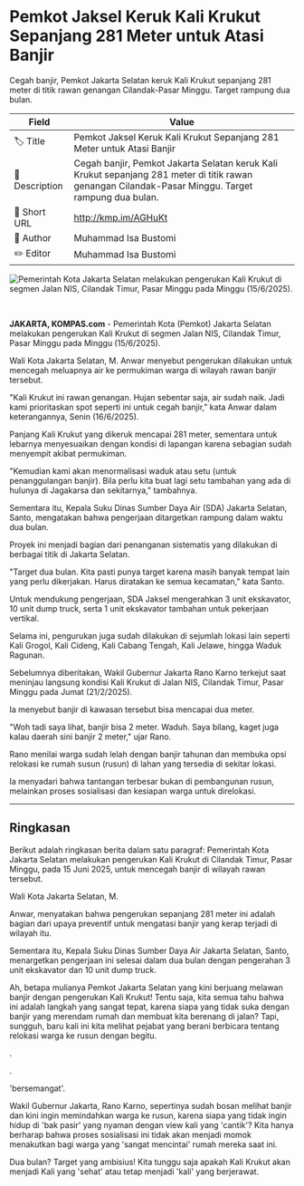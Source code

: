 # Pemkot Jaksel Keruk Kali Krukut Sepanjang 281 Meter untuk Atasi Banjir

Cegah banjir, Pemkot Jakarta Selatan keruk Kali Krukut sepanjang 281 meter di titik rawan genangan Cilandak-Pasar Minggu. Target rampung dua bulan.

| Field         | Value                                                       |
|---------------|-------------------------------------------------------------|
| 🏷️ Title       | Pemkot Jaksel Keruk Kali Krukut Sepanjang 281 Meter untuk Atasi Banjir |
| 📝 Description | Cegah banjir, Pemkot Jakarta Selatan keruk Kali Krukut sepanjang 281 meter di titik rawan genangan Cilandak-Pasar Minggu. Target rampung dua bulan. |
| 🔗 Short URL   | http://kmp.im/AGHuKt |
| 👤 Author      | Muhammad Isa Bustomi |
| ✏️ Editor      | Muhammad Isa Bustomi |

![Pemerintah Kota Jakarta Selatan melakukan pengerukan Kali Krukut di segmen Jalan NIS, Cilandak Timur, Pasar Minggu pada Minggu (15/6/2025). ](https://asset.kompas.com/crops/2OGEfum1gr1b7V9DCJpNUVzzIBU=/0x0:0x0/750x500/data/photo/2025/06/16/684f68878fefb.jpeg)

 

**JAKARTA, KOMPAS.com** - Pemerintah Kota (Pemkot) Jakarta Selatan melakukan pengerukan Kali Krukut di segmen Jalan NIS, Cilandak Timur, Pasar Minggu pada Minggu (15/6/2025).

Wali Kota Jakarta Selatan, M. Anwar menyebut pengerukan dilakukan untuk mencegah meluapnya air ke permukiman warga di wilayah rawan banjir tersebut.

"Kali Krukut ini rawan genangan. Hujan sebentar saja, air sudah naik. Jadi kami prioritaskan spot seperti ini untuk cegah banjir," kata Anwar dalam keterangannya, Senin (16/6/2025).

Panjang Kali Krukut yang dikeruk mencapai 281 meter, sementara untuk lebarnya menyesuaikan dengan kondisi di lapangan karena sebagian sudah menyempit akibat permukiman.

"Kemudian kami akan menormalisasi waduk atau setu (untuk penanggulangan banjir). Bila perlu kita buat lagi setu tambahan yang ada di hulunya di Jagakarsa dan sekitarnya," tambahnya.

Sementara itu, Kepala Suku Dinas Sumber Daya Air (SDA) Jakarta Selatan, Santo, mengatakan bahwa pengerjaan ditargetkan rampung dalam waktu dua bulan.

Proyek ini menjadi bagian dari penanganan sistematis yang dilakukan di berbagai titik di Jakarta Selatan.

"Target dua bulan. Kita pasti punya target karena masih banyak tempat lain yang perlu dikerjakan. Harus diratakan ke semua kecamatan," kata Santo.

Untuk mendukung pengerjaan, SDA Jaksel mengerahkan 3 unit ekskavator, 10 unit dump truck, serta 1 unit ekskavator tambahan untuk pekerjaan vertikal.

Selama ini, pengurukan juga sudah dilakukan di sejumlah lokasi lain seperti Kali Grogol, Kali Cideng, Kali Cabang Tengah, Kali Jelawe, hingga Waduk Ragunan.

Sebelumnya diberitakan, Wakil Gubernur Jakarta Rano Karno terkejut saat meninjau langsung kondisi Kali Krukut di Jalan NIS, Cilandak Timur, Pasar Minggu pada Jumat (21/2/2025).

Ia menyebut banjir di kawasan tersebut bisa mencapai dua meter.

"Woh tadi saya lihat, banjir bisa 2 meter. Waduh. Saya bilang, kaget juga kalau daerah sini banjir 2 meter," ujar Rano.

Rano menilai warga sudah lelah dengan banjir tahunan dan membuka opsi relokasi ke rumah susun (rusun) di lahan yang tersedia di sekitar lokasi.

Ia menyadari bahwa tantangan terbesar bukan di pembangunan rusun, melainkan proses sosialisasi dan kesiapan warga untuk direlokasi.

---
## Ringkasan

Berikut adalah ringkasan berita dalam satu paragraf: Pemerintah Kota Jakarta Selatan melakukan pengerukan Kali Krukut di Cilandak Timur, Pasar Minggu, pada 15 Juni 2025, untuk mencegah banjir di wilayah rawan tersebut.

 Wali Kota Jakarta Selatan, M.

 Anwar, menyatakan bahwa pengerukan sepanjang 281 meter ini adalah bagian dari upaya preventif untuk mengatasi banjir yang kerap terjadi di wilayah itu.

 Sementara itu, Kepala Suku Dinas Sumber Daya Air Jakarta Selatan, Santo, menargetkan pengerjaan ini selesai dalam dua bulan dengan pengerahan 3 unit ekskavator dan 10 unit dump truck.



Ah, betapa mulianya Pemkot Jakarta Selatan yang kini berjuang melawan banjir dengan pengerukan Kali Krukut! Tentu saja, kita semua tahu bahwa ini adalah langkah yang sangat tepat, karena siapa yang tidak suka dengan banjir yang merendam rumah dan membuat kita berenang di jalan? Tapi, sungguh, baru kali ini kita melihat pejabat yang berani berbicara tentang relokasi warga ke rusun dengan begitu.

.

.

 'bersemangat'.

 Wakil Gubernur Jakarta, Rano Karno, sepertinya sudah bosan melihat banjir dan kini ingin memindahkan warga ke rusun, karena siapa yang tidak ingin hidup di 'bak pasir' yang nyaman dengan view kali yang 'cantik'? Kita hanya berharap bahwa proses sosialisasi ini tidak akan menjadi momok menakutkan bagi warga yang 'sangat mencintai' rumah mereka saat ini.

 Dua bulan? Target yang ambisius! Kita tunggu saja apakah Kali Krukut akan menjadi Kali yang 'sehat' atau tetap menjadi 'kali' yang berjerawat.
